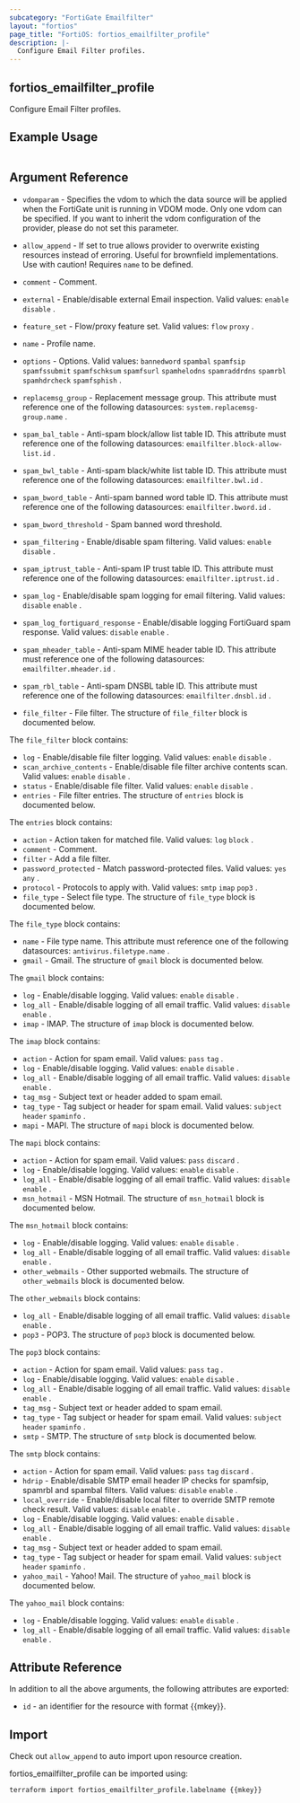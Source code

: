 ```yaml
---
subcategory: "FortiGate Emailfilter"
layout: "fortios"
page_title: "FortiOS: fortios_emailfilter_profile"
description: |-
  Configure Email Filter profiles.
---
```


## fortios_emailfilter_profile
Configure Email Filter profiles.

## Example Usage

```hcl

```

## Argument Reference
* `vdomparam` - Specifies the vdom to which the data source will be applied when the FortiGate unit is running in VDOM mode. Only one vdom can be specified. If you want to inherit the vdom configuration of the provider, please do not set this parameter.
* `allow_append` - If set to true allows provider to overwrite existing resources instead of erroring. Useful for brownfield implementations. Use with caution! Requires `name` to be defined.

* `comment` - Comment.
* `external` - Enable/disable external Email inspection. Valid values: `enable` `disable` .
* `feature_set` - Flow/proxy feature set. Valid values: `flow` `proxy` .
* `name` - Profile name.
* `options` - Options. Valid values: `bannedword` `spambal` `spamfsip` `spamfssubmit` `spamfschksum` `spamfsurl` `spamhelodns` `spamraddrdns` `spamrbl` `spamhdrcheck` `spamfsphish` .
* `replacemsg_group` - Replacement message group. This attribute must reference one of the following datasources: `system.replacemsg-group.name` .
* `spam_bal_table` - Anti-spam block/allow list table ID. This attribute must reference one of the following datasources: `emailfilter.block-allow-list.id` .
* `spam_bwl_table` - Anti-spam black/white list table ID. This attribute must reference one of the following datasources: `emailfilter.bwl.id` .
* `spam_bword_table` - Anti-spam banned word table ID. This attribute must reference one of the following datasources: `emailfilter.bword.id` .
* `spam_bword_threshold` - Spam banned word threshold.
* `spam_filtering` - Enable/disable spam filtering. Valid values: `enable` `disable` .
* `spam_iptrust_table` - Anti-spam IP trust table ID. This attribute must reference one of the following datasources: `emailfilter.iptrust.id` .
* `spam_log` - Enable/disable spam logging for email filtering. Valid values: `disable` `enable` .
* `spam_log_fortiguard_response` - Enable/disable logging FortiGuard spam response. Valid values: `disable` `enable` .
* `spam_mheader_table` - Anti-spam MIME header table ID. This attribute must reference one of the following datasources: `emailfilter.mheader.id` .
* `spam_rbl_table` - Anti-spam DNSBL table ID. This attribute must reference one of the following datasources: `emailfilter.dnsbl.id` .
* `file_filter` - File filter. The structure of `file_filter` block is documented below.

The `file_filter` block contains:

* `log` - Enable/disable file filter logging. Valid values: `enable` `disable` .
* `scan_archive_contents` - Enable/disable file filter archive contents scan. Valid values: `enable` `disable` .
* `status` - Enable/disable file filter. Valid values: `enable` `disable` .
* `entries` - File filter entries. The structure of `entries` block is documented below.

The `entries` block contains:

* `action` - Action taken for matched file. Valid values: `log` `block` .
* `comment` - Comment.
* `filter` - Add a file filter.
* `password_protected` - Match password-protected files. Valid values: `yes` `any` .
* `protocol` - Protocols to apply with. Valid values: `smtp` `imap` `pop3` .
* `file_type` - Select file type. The structure of `file_type` block is documented below.

The `file_type` block contains:

* `name` - File type name. This attribute must reference one of the following datasources: `antivirus.filetype.name` .
* `gmail` - Gmail. The structure of `gmail` block is documented below.

The `gmail` block contains:

* `log` - Enable/disable logging. Valid values: `enable` `disable` .
* `log_all` - Enable/disable logging of all email traffic. Valid values: `disable` `enable` .
* `imap` - IMAP. The structure of `imap` block is documented below.

The `imap` block contains:

* `action` - Action for spam email. Valid values: `pass` `tag` .
* `log` - Enable/disable logging. Valid values: `enable` `disable` .
* `log_all` - Enable/disable logging of all email traffic. Valid values: `disable` `enable` .
* `tag_msg` - Subject text or header added to spam email.
* `tag_type` - Tag subject or header for spam email. Valid values: `subject` `header` `spaminfo` .
* `mapi` - MAPI. The structure of `mapi` block is documented below.

The `mapi` block contains:

* `action` - Action for spam email. Valid values: `pass` `discard` .
* `log` - Enable/disable logging. Valid values: `enable` `disable` .
* `log_all` - Enable/disable logging of all email traffic. Valid values: `disable` `enable` .
* `msn_hotmail` - MSN Hotmail. The structure of `msn_hotmail` block is documented below.

The `msn_hotmail` block contains:

* `log` - Enable/disable logging. Valid values: `enable` `disable` .
* `log_all` - Enable/disable logging of all email traffic. Valid values: `disable` `enable` .
* `other_webmails` - Other supported webmails. The structure of `other_webmails` block is documented below.

The `other_webmails` block contains:

* `log_all` - Enable/disable logging of all email traffic. Valid values: `disable` `enable` .
* `pop3` - POP3. The structure of `pop3` block is documented below.

The `pop3` block contains:

* `action` - Action for spam email. Valid values: `pass` `tag` .
* `log` - Enable/disable logging. Valid values: `enable` `disable` .
* `log_all` - Enable/disable logging of all email traffic. Valid values: `disable` `enable` .
* `tag_msg` - Subject text or header added to spam email.
* `tag_type` - Tag subject or header for spam email. Valid values: `subject` `header` `spaminfo` .
* `smtp` - SMTP. The structure of `smtp` block is documented below.

The `smtp` block contains:

* `action` - Action for spam email. Valid values: `pass` `tag` `discard` .
* `hdrip` - Enable/disable SMTP email header IP checks for spamfsip, spamrbl and spambal filters. Valid values: `disable` `enable` .
* `local_override` - Enable/disable local filter to override SMTP remote check result. Valid values: `disable` `enable` .
* `log` - Enable/disable logging. Valid values: `enable` `disable` .
* `log_all` - Enable/disable logging of all email traffic. Valid values: `disable` `enable` .
* `tag_msg` - Subject text or header added to spam email.
* `tag_type` - Tag subject or header for spam email. Valid values: `subject` `header` `spaminfo` .
* `yahoo_mail` - Yahoo! Mail. The structure of `yahoo_mail` block is documented below.

The `yahoo_mail` block contains:

* `log` - Enable/disable logging. Valid values: `enable` `disable` .
* `log_all` - Enable/disable logging of all email traffic. Valid values: `disable` `enable` .

## Attribute Reference

In addition to all the above arguments, the following attributes are exported:
* `id` - an identifier for the resource with format {{mkey}}.

## Import

Check out `allow_append` to auto import upon resource creation.

fortios_emailfilter_profile can be imported using:
```sh
terraform import fortios_emailfilter_profile.labelname {{mkey}}
```
